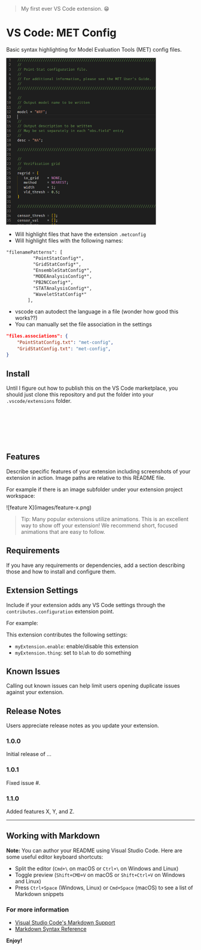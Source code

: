 > My first ever VS Code extension. 😁

# VS Code: MET Config


Basic syntax highlighting for Model Evaluation Tools (MET) config files.

<img src="images/screenshot.png" width=400>



- Will highlight files that have the extension `.metconfig`
- Will highlight files with the following names: 
```
"filenamePatterns": [
          "PointStatConfig*",
          "GridStatConfig*",
          "EnsembleStatConfig*",
          "MODEAnalysisConfig*",
          "PB2NCConfig*",
          "STATAnalysisConfig*",
          "WaveletStatConfig*"
        ],
```

- vscode can autodect the language in a file (wonder how good this works??)
- You can manually set the file association in the settings

```json
"files.associations": {
    "PointStatConfig.txt": "met-config",
    "GridStatConfig.txt": "met-config",
}
```

## Install
Until I figure out how to publish this on the VS Code marketplace, you should just clone this repository and put the folder into your `.vscode/extensions` folder.

<br><br><br><br><br>

## Features

Describe specific features of your extension including screenshots of your extension in action. Image paths are relative to this README file.

For example if there is an image subfolder under your extension project workspace:

\!\[feature X\]\(images/feature-x.png\)

> Tip: Many popular extensions utilize animations. This is an excellent way to show off your extension! We recommend short, focused animations that are easy to follow.

## Requirements

If you have any requirements or dependencies, add a section describing those and how to install and configure them.

## Extension Settings

Include if your extension adds any VS Code settings through the `contributes.configuration` extension point.

For example:

This extension contributes the following settings:

* `myExtension.enable`: enable/disable this extension
* `myExtension.thing`: set to `blah` to do something

## Known Issues

Calling out known issues can help limit users opening duplicate issues against your extension.

## Release Notes

Users appreciate release notes as you update your extension.

### 1.0.0

Initial release of ...

### 1.0.1

Fixed issue #.

### 1.1.0

Added features X, Y, and Z.

-----------------------------------------------------------------------------------------------------------

## Working with Markdown

**Note:** You can author your README using Visual Studio Code.  Here are some useful editor keyboard shortcuts:

* Split the editor (`Cmd+\` on macOS or `Ctrl+\` on Windows and Linux)
* Toggle preview (`Shift+CMD+V` on macOS or `Shift+Ctrl+V` on Windows and Linux)
* Press `Ctrl+Space` (Windows, Linux) or `Cmd+Space` (macOS) to see a list of Markdown snippets

### For more information

* [Visual Studio Code's Markdown Support](http://code.visualstudio.com/docs/languages/markdown)
* [Markdown Syntax Reference](https://help.github.com/articles/markdown-basics/)

**Enjoy!**
